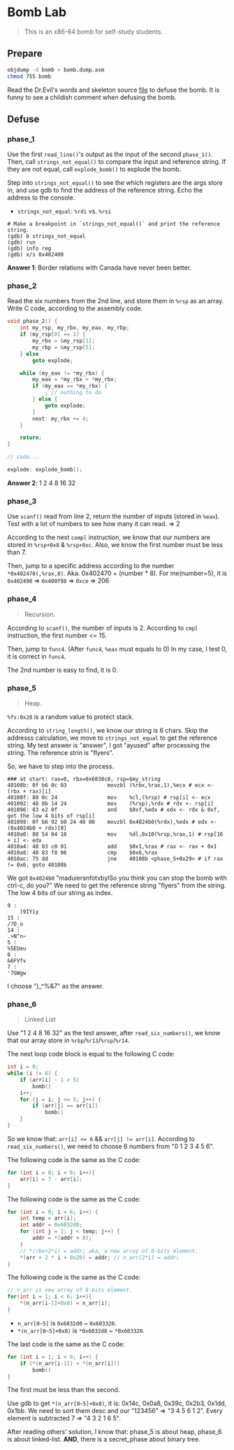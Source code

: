 # Bomb Lab

> This is an x86-64 bomb for self-study students.

## Prepare

```bash
objdump -d bomb > bomb.dump.asm
chmod 755 bomb
```

Read the Dr.Evil's words and skeleton source [file](./bomb.c) to defuse the bomb. It is funny to see a childish comment when defusing the bomb.

## Defuse

### phase_1

Use the first `read_line()`'s output as the input of the second `phase_1()`.
Then, call `strings_not_equal()` to compare the input and reference string.
If they are not equal, call `explode_bomb()` to explode the bomb.

Step into `strings_not_equal()` to see the which registers are the args store in,
and use gdb to find the address of the reference string. Echo the address to the console.

* `strings_not_equal`: `%rdi` vs. `%rsi`

```gdb
# Make a breakpoint in `strings_not_equal()` and print the reference string.
(gdb) b strings_not_equal
(gdb) run
(gdb) info reg
(gdb) x/s 0x402400
```

**Answer 1**: Border relations with Canada have never been better.

### phase_2

Read the six numbers from the 2nd line, and store them in `%rsp` as an array.
Write C code, according to the assembly code.

```c
void phase_2() {
    int my_rsp, my_rbx, my_eax, my_rbp;
    if (my_rsp[0] == 1) {
        my_rbx = &my_rsp[1];
        my_rbp = &my_rsp[5];
    } else
        goto explode;

    while (my_eax != *my_rbx) {
        my_eax = *my_rbx + *my_rbx;
        if (my_eax == *my_rbx) {
            ; // nothing to do
        } else {
            goto explode;
        }
        next: my_rbx += 4;
    }

    return;
}

// code...

explode: explode_bomb();
```

**Answer 2**: 1 2 4 8 16 32

### phase_3

Use `scanf()` read from line 2, return the number of inputs (stored in `%eax`).
Test with a lot of numbers to see how many it can read. => 2

According to the next `compl` instruction, we know that our numbers are stored in `%rsp+0x8` & `%rsp+0xc`.
Also, we know the first number must be less than 7.

Then, jump to a specific address according to the number `*0x402470(,%rax,8)`.
Aka. 0x402470 + (number * 8). For me(number=5), it is `0x402498` => `0x400f98` => `0xce` => 206

### phase_4

> Recursion.

According to `scanf()`, the number of inputs is 2.
According to `cmpl` instruction, the first number <= 15.

Then, jump to `func4`. (After `func4`, `%eax` must equals to 0) In my case, I test 0, it is correct in `func4`.

The 2nd number is easy to find, it is 0.

### phase_5

> Heap.

`%fs:0x28` is a random value to protect stack.

According to `string_length()`, we know our string is 6 chars. Skip the addresss calculation,
we move to `strings_not_equal` to get the reference string. My test answer is "answer",
I got "ayused" after processing the string. The reference strin is "flyers".

So, we have to step into the process.

```assembly
### at start: rax=0, rbx=0x6038c0, rsp=$my_string
40108b:	0f b6 0c 03          	movzbl (%rbx,%rax,1),%ecx # ecx <- (rbx + rax)[i]
40108f:	88 0c 24             	mov    %cl,(%rsp) # rsp[i] <- ecx
401092:	48 8b 14 24          	mov    (%rsp),%rdx # rdx <- rsp[i]
401096:	83 e2 0f             	and    $0xf,%edx # edx <- rdx & 0xf, get the low 4 bits of rsp[i]
401099:	0f b6 92 b0 24 40 00 	movzbl 0x4024b0(%rdx),%edx # edx <- (0x4024b0 + rdx)[0]
4010a0:	88 54 04 10          	mov    %dl,0x10(%rsp,%rax,1) # rsp[16 + i] <- edx
4010a4:	48 83 c0 01          	add    $0x1,%rax # rax <- rax + 0x1
4010a8:	48 83 f8 06          	cmp    $0x6,%rax
4010ac:	75 dd                	jne    40108b <phase_5+0x29> # if rax != 0x6, goto 40108b
```

We got `0x4024b0` "maduiersnfotvbylSo you think you can stop the bomb with ctrl-c, do you?"
We need to get the reference string "flyers" from the string. The low 4 bits of our string as index.

```
9 :
	)9IYiy
15 :
/?O_o
14 :
.>N^n~
5 :
%5EUeu
6 :
&6FVfv
7 :
'7GWgw
```

I choose ")_^%&7" as the answer.

### phase_6

> Linked List

Use "1 2 4 8 16 32" as the test answer, after `read_six_numbers()`,
we know that our array store in `%rbp`/`%r13`/`%rsp`/`%r14`.

The next loop code block is equal to the following C code:

```c
int i = 0;
while (i != 6) {
    if (arr[i] - 1 > 5)
        bomb()
    i++;
    for (j = i; j <= 5; j++) {
        if (arr[j] == arr[i])
            bomb()
    }
}
```

So we know that: `arr[i] <= 6` && `arr[j] != arr[i]`.
According to `read_six_numbers()`, we need to choose 6 numbers from "0 1 2 3 4 5 6".

The following code is the same as the C code:

```c
for (int i = 0; i < 6; i++){
    arr[i] = 7 - arr[i];
}
```

The following code is the same as the C code:

```c
for (int i = 0; i < 6; i++) {
    int temp = arr[i];
    int addr = 0x6032d0;
    for (int j = 1; j < temp; j++) {
        addr = *(addr + 8);
    }
    // *(rbx+2*i) = addr; aka, a new array of 8-bits element.
    *(arr + 2 * i + 0x20) = addr; // n_arr[2*i] = addr;
}
```

The following code is the same as the C code:

```c
// n_arr is new array of 8-bits element.
for(int i = 1; i < 6; i++){
    *(n_arr[i-1]+0x8) = n_arr[i];
}
```

* `n_arr[0~5]` is `0x6032d0` ~ `0x603320`.
* `*(n_arr[0~5]+0x8)` is `*0x6032d0` ~ `*0x603320`.

The last code is the same as the C code:

```c
for (int i = 1; i < 6; i++) {
    if (*(n_arr[i-1]) < *(n_arr[i]))
        bomb()
}
```

The first must be less than the second.

Use gdb to get `*(n_arr[0~5]+0x8)`, it is: 0x14c, 0x0a8, 0x39c, 0x2b3, 0x1dd, 0x1bb.
We need to sort them desc and our "123456" => "3 4 5 6 1 2". Every element is subtracted 7 => "4 3 2 1 6 5".

After reading others' solution, I know that: phase_5 is about heap, phase_6 is about linked-list.
**AND**, there is a secret_phase about binary tree.

